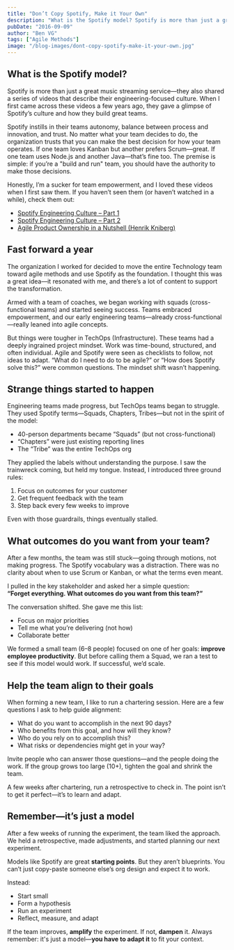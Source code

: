```yaml
---
title: "Don’t Copy Spotify, Make it Your Own"
description: "What is the Spotify model? Spotify is more than just a great music streaming service, they recently shared a series of videos that describe their engineering focused culture. When I first came across these videos a few years ago, they gave a glimpse of the Spotify culture and how they build great teams. Spotify instills in their team autonomy..."
pubDate: "2016-09-09"
author: "Ben VG"
tags: ["Agile Methods"]
image: "/blog-images/dont-copy-spotify-make-it-your-own.jpg"
---
```


## What is the Spotify model?

Spotify is more than just a great music streaming service—they also shared a series of videos that describe their engineering-focused culture. When I first came across these videos a few years ago, they gave a glimpse of Spotify’s culture and how they build great teams.

Spotify instills in their teams autonomy, balance between process and innovation, and trust. No matter what your team decides to do, the organization trusts that you can make the best decision for how your team operates. If one team loves Kanban but another prefers Scrum—great. If one team uses Node.js and another Java—that’s fine too. The premise is simple: if you’re a "build and run" team, you should have the authority to make those decisions.

Honestly, I’m a sucker for team empowerment, and I loved these videos when I first saw them. If you haven’t seen them (or haven’t watched in a while), check them out:

- [Spotify Engineering Culture – Part 1](https://labs.spotify.com/2014/03/27/spotify-engineering-culture-part-1/)
- [Spotify Engineering Culture – Part 2](https://labs.spotify.com/2014/09/20/spotify-engineering-culture-part-2/)
- [Agile Product Ownership in a Nutshell (Henrik Kniberg)](http://blog.crisp.se/2012/10/25/henrikkniberg/agile-product-ownership-in-a-nutshell)


## Fast forward a year

The organization I worked for decided to move the entire Technology team toward agile methods and use Spotify as the foundation. I thought this was a great idea—it resonated with me, and there’s a lot of content to support the transformation.

Armed with a team of coaches, we began working with squads (cross-functional teams) and started seeing success. Teams embraced empowerment, and our early engineering teams—already cross-functional—really leaned into agile concepts.

But things were tougher in TechOps (Infrastructure). These teams had a deeply ingrained project mindset. Work was time-bound, structured, and often individual. Agile and Spotify were seen as checklists to follow, not ideas to adapt. “What do I need to do to be agile?” or “How does Spotify solve this?” were common questions. The mindset shift wasn’t happening.


## Strange things started to happen

Engineering teams made progress, but TechOps teams began to struggle. They used Spotify terms—Squads, Chapters, Tribes—but not in the spirit of the model:

- 40-person departments became “Squads” (but not cross-functional)
- “Chapters” were just existing reporting lines
- The “Tribe” was the entire TechOps org

They applied the labels without understanding the purpose. I saw the trainwreck coming, but held my tongue. Instead, I introduced three ground rules:

1. Focus on outcomes for your customer  
2. Get frequent feedback with the team  
3. Step back every few weeks to improve  

Even with those guardrails, things eventually stalled.


## What outcomes do you want from your team?

After a few months, the team was still stuck—going through motions, not making progress. The Spotify vocabulary was a distraction. There was no clarity about when to use Scrum or Kanban, or what the terms even meant.

I pulled in the key stakeholder and asked her a simple question:  
**“Forget everything. What outcomes do you want from this team?”**

The conversation shifted. She gave me this list:

- Focus on major priorities  
- Tell me what you’re delivering (not how)  
- Collaborate better  

We formed a small team (6–8 people) focused on one of her goals: **improve employee productivity**. But before calling them a Squad, we ran a test to see if this model would work. If successful, we’d scale.


## Help the team align to their goals

When forming a new team, I like to run a chartering session. Here are a few questions I ask to help guide alignment:

- What do you want to accomplish in the next 90 days?
- Who benefits from this goal, and how will they know?
- Who do you rely on to accomplish this?
- What risks or dependencies might get in your way?

Invite people who can answer those questions—and the people doing the work. If the group grows too large (10+), tighten the goal and shrink the team.

A few weeks after chartering, run a retrospective to check in. The point isn’t to get it perfect—it’s to learn and adapt.


## Remember—it’s just a model

After a few weeks of running the experiment, the team liked the approach. We held a retrospective, made adjustments, and started planning our next experiment.

Models like Spotify are great **starting points**. But they aren’t blueprints. You can’t just copy-paste someone else’s org design and expect it to work.

Instead:
- Start small  
- Form a hypothesis  
- Run an experiment  
- Reflect, measure, and adapt

If the team improves, **amplify** the experiment. If not, **dampen** it. Always remember: it's just a model—**you have to adapt it** to fit your context.


